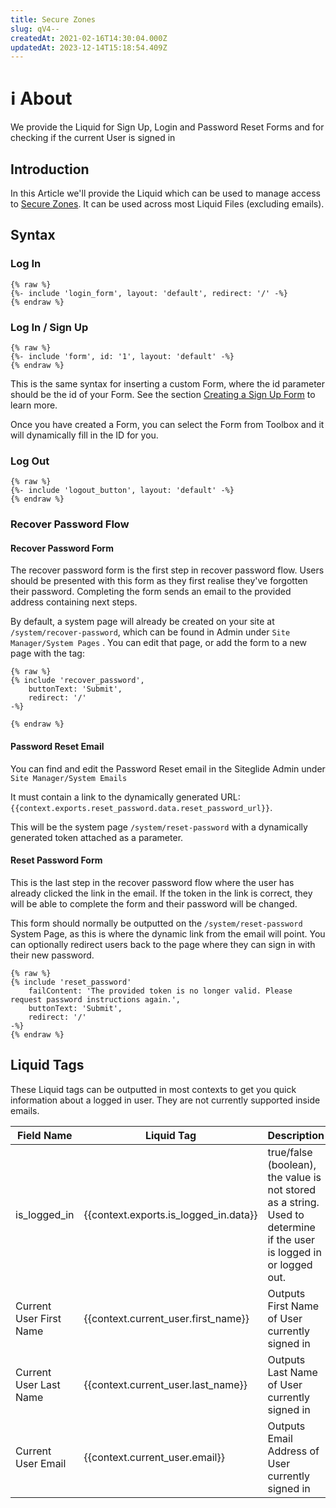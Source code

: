 ```yaml
---
title: Secure Zones
slug: qV4--
createdAt: 2021-02-16T14:30:04.000Z
updatedAt: 2023-12-14T15:18:54.409Z
---
```


# ℹ️ About

We provide the Liquid for Sign Up, Login and Password Reset Forms and for checking if the current User is signed in

## Introduction

In this Article we'll provide the Liquid which can be used to manage access to [Secure Zones](/modules/core-modules/secure-zones/quickstart-secure-zones.md). It can be used across most Liquid Files (excluding emails).

## Syntax

### Log In

```liquid
{% raw %}
{%- include 'login_form', layout: 'default', redirect: '/' -%}
{% endraw %}
```

### Log In / Sign Up

```liquid
{% raw %}
{%- include 'form', id: '1', layout: 'default' -%}
{% endraw %}
```

This is the same syntax for inserting a custom Form, where the id parameter should be the id of your Form. See the section [Creating a Sign Up Form](/crm/quickstart-crm.md#2-adding-a-sign-up-form) to learn more.

Once you have created a Form, you can select the Form from Toolbox and it will dynamically fill in the ID for you.

### Log Out

```liquid
{% raw %}
{%- include 'logout_button', layout: 'default' -%}
{% endraw %}
```

### Recover Password Flow

#### Recover Password Form

The recover password form is the first step in recover password flow. Users should be presented with this form as they first realise they've forgotten their password. Completing the form sends an email to the provided address containing next steps.

By default, a system page will already be created on your site at `/system/recover-password`, which can be found in Admin under `Site Manager/System Pages` . You can edit that page, or add the form to a new page with the tag:

```liquid
{% raw %}
{% include 'recover_password',
	buttonText: 'Submit',
	redirect: '/'
-%}

{% endraw %}
```

#### Password Reset Email

You can find and edit the Password Reset email in the Siteglide Admin under `Site Manager/System Emails`

It must contain a link to the dynamically generated URL: `{{context.exports.reset_password.data.reset_password_url}}`.

This will be the system page `/system/reset-password` with a dynamically generated token attached as a parameter.

#### Reset Password Form

This is the last step in the recover password flow where the user has already clicked the link in the email. If the token in the link is correct, they will be able to complete the form and their password will be changed.

This form should normally be outputted on the `/system/reset-password` System Page, as this is where the dynamic link from the email will point. You can optionally redirect users back to the page where they can sign in with their new password.

```liquid
{% raw %}
{% include 'reset_password'
	failContent: 'The provided token is no longer valid. Please request password instructions again.',
	buttonText: 'Submit',
	redirect: '/'
-%}
{% endraw %}
```

## Liquid Tags

These Liquid tags can be outputted in most contexts to get you quick information about a logged in user. They are not currently supported inside emails.

| **Field Name**          | **Liquid Tag**                            | **Description**                                                                                                      |
| ----------------------- | ----------------------------------------- | -------------------------------------------------------------------------------------------------------------------- |
| is\_logged\_in          | \{{context.exports.is\_logged\_in.data\}} | true/false (boolean), the value is not stored as a string. Used to determine if the user is logged in or logged out. |
| Current User First Name | \{{context.current\_user.first\_name\}}   | Outputs First Name of User currently signed in                                                                       |
| Current User Last Name  | \{{context.current\_user.last\_name\}}    | Outputs Last Name of User currently signed in                                                                        |
| Current User Email      | \{{context.current\_user.email\}}         | Outputs Email Address of User currently signed in                                                                    |
